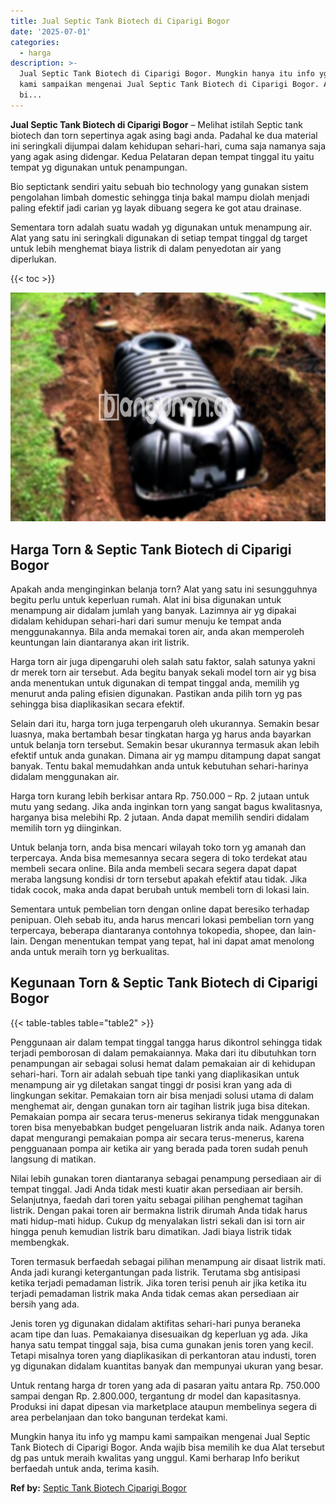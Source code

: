 ```yaml
---
title: Jual Septic Tank Biotech di Ciparigi Bogor
date: '2025-07-01'
categories:
  - harga
description: >-
  Jual Septic Tank Biotech di Ciparigi Bogor. Mungkin hanya itu info yg mampu
  kami sampaikan mengenai Jual Septic Tank Biotech di Ciparigi Bogor. Anda wajib
  bi...
---
```


**Jual Septic Tank Biotech di Ciparigi Bogor** – Melihat istilah Septic tank biotech dan torn sepertinya agak asing bagi anda. Padahal ke dua material ini seringkali dijumpai dalam kehidupan sehari-hari, cuma saja namanya saja yang agak asing didengar. Kedua Pelataran depan tempat tinggal itu yaitu tempat yg digunakan untuk penampungan.

Bio septictank sendiri yaitu sebuah bio technology yang gunakan sistem pengolahan limbah domestic sehingga tinja bakal mampu diolah menjadi paling efektif jadi carian yg layak dibuang segera ke got atau drainase.

Sementara torn adalah suatu wadah yg digunakan untuk menampung air. Alat yang satu ini seringkali digunakan di setiap tempat tinggal dg target untuk lebih menghemat biaya listrik di dalam penyedotan air yang diperlukan.

{{< toc >}}

![Jual Septic Tank Biotech di Ciparigi Bogor](/images/jual-bio-septictank-28.png)

## Harga Torn & Septic Tank Biotech di Ciparigi Bogor

Apakah anda menginginkan belanja torn? Alat yang satu ini sesungguhnya begitu perlu untuk keperluan rumah. Alat ini bisa digunakan untuk menampung air didalam jumlah yang banyak. Lazimnya air yg dipakai didalam kehidupan sehari-hari dari sumur menuju ke tempat anda menggunakannya. Bila anda memakai toren air, anda akan memperoleh keuntungan lain diantaranya akan irit listrik.

Harga torn air juga dipengaruhi oleh salah satu faktor, salah satunya yakni dr merek torn air tersebut. Ada begitu banyak sekali model torn air yg bisa anda menentukan untuk digunakan di tempat tinggal anda, memilih yg menurut anda paling efisien digunakan. Pastikan anda pilih torn yg pas sehingga bisa diaplikasikan secara efektif.

Selain dari itu, harga torn juga terpengaruh oleh ukurannya. Semakin besar luasnya, maka bertambah besar tingkatan harga yg harus anda bayarkan untuk belanja torn tersebut. Semakin besar ukurannya termasuk akan lebih efektif untuk anda gunakan. Dimana air yg mampu ditampung dapat sangat banyak. Tentu bakal memudahkan anda untuk kebutuhan sehari-harinya didalam menggunakan air.

Harga torn kurang lebih berkisar antara Rp. 750.000 – Rp. 2 jutaan untuk mutu yang sedang. Jika anda inginkan torn yang sangat bagus kwalitasnya, harganya bisa melebihi Rp. 2 jutaan. Anda dapat memilih sendiri didalam memilih torn yg diinginkan.

Untuk belanja torn, anda bisa mencari wilayah toko torn yg amanah dan terpercaya. Anda bisa memesannya secara segera di toko terdekat atau membeli secara online. Bila anda membeli secara segera dapat dapat meraba langsung kondisi dr torn tersebut apakah efektif atau tidak. Jika tidak cocok, maka anda dapat berubah untuk membeli torn di lokasi lain.

Sementara untuk pembelian torn dengan online dapat beresiko terhadap penipuan. Oleh sebab itu, anda harus mencari lokasi pembelian torn yang terpercaya, beberapa diantaranya contohnya tokopedia, shopee, dan lain-lain. Dengan menentukan tempat yang tepat, hal ini dapat amat menolong anda untuk meraih torn yg berkualitas.

## Kegunaan Torn & Septic Tank Biotech di Ciparigi Bogor

{{< table-tables table="table2" >}}

Penggunaan air dalam tempat tinggal tangga harus dikontrol sehingga tidak terjadi pemborosan di dalam pemakaiannya. Maka dari itu dibutuhkan torn penampungan air sebagai solusi hemat dalam pemakaian air di kehidupan sehari-hari. Torn air adalah sebuah tipe tanki yang diaplikasikan untuk menampung air yg diletakan sangat tinggi dr posisi kran yang ada di lingkungan sekitar. Pemakaian torn air bisa menjadi solusi utama di dalam menghemat air, dengan gunakan torn air tagihan listrik juga bisa ditekan. Pemakaian pompa air secara terus-menerus sekiranya tidak menggunakan toren bisa menyebabkan budget pengeluaran listrik anda naik. Adanya toren dapat mengurangi pemakaian pompa air secara terus-menerus, karena pengguanaan pompa air ketika air yang berada pada toren sudah penuh langsung di matikan.

Nilai lebih gunakan toren diantaranya sebagai penampung persediaan air di tempat tinggal. Jadi Anda tidak mesti kuatir akan persediaan air bersih. Selanjutnya, faedah dari toren yaitu sebagai pilihan penghemat tagihan listrik. Dengan pakai toren air bermakna listrik dirumah Anda tidak harus mati hidup-mati hidup. Cukup dg menyalakan listri sekali dan isi torn air hingga penuh kemudian listrik baru dimatikan. Jadi biaya listrik tidak membengkak.

Toren termasuk berfaedah sebagai pilihan menampung air disaat listrik mati. Anda jadi kurangi ketergantungan pada listrik. Terutama sbg antisipasi ketika terjadi pemadaman listrik. Jika toren terisi penuh air jika ketika itu terjadi pemadaman listrik maka Anda tidak cemas akan persediaan air bersih yang ada.

Jenis toren yg digunakan didalam aktifitas sehari-hari punya beraneka acam tipe dan luas. Pemakaianya disesuaikan dg keperluan yg ada. Jika hanya satu tempat tinggal saja, bisa cuma gunakan jenis toren yang kecil. Tetapi misalnya toren yang diaplikasikan di perkantoran atau industi, toren yg digunakan didalam kuantitas banyak dan mempunyai ukuran yang besar.

Untuk rentang harga dr toren yang ada di pasaran yaitu antara Rp. 750.000 sampai dengan Rp. 2.800.000, tergantung dr model dan kapasitasnya. Produksi ini dapat dipesan via marketplace ataupun membelinya segera di area perbelanjaan dan toko bangunan terdekat kami.

Mungkin hanya itu info yg mampu kami sampaikan mengenai Jual Septic Tank Biotech di Ciparigi Bogor. Anda wajib bisa memilih ke dua Alat tersebut dg pas untuk meraih kwalitas yang unggul. Kami berharap Info berikut berfaedah untuk anda, terima kasih.

**Ref by:** [Septic Tank Biotech Ciparigi Bogor](https://id.wikipedia.org/wiki/Septic)
